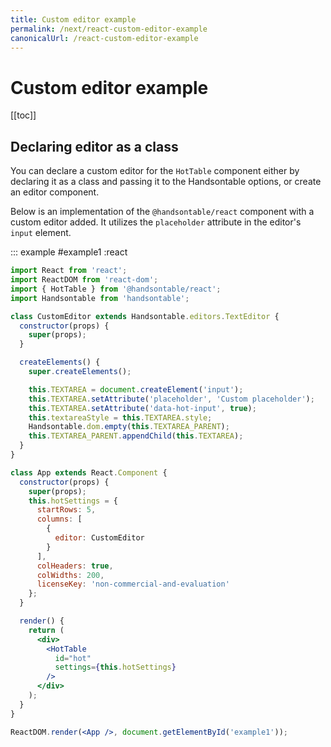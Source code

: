```yaml
---
title: Custom editor example
permalink: /next/react-custom-editor-example
canonicalUrl: /react-custom-editor-example
---
```


# Custom editor example

[[toc]]

## Declaring editor as a class

You can declare a custom editor for the `HotTable` component either by declaring it as a class and passing it to the Handsontable options, or create an editor component.

Below is an implementation of the `@handsontable/react` component with a custom editor added. It utilizes the `placeholder` attribute in the editor's `input` element.

::: example #example1 :react
```jsx
import React from 'react';
import ReactDOM from 'react-dom';
import { HotTable } from '@handsontable/react';
import Handsontable from 'handsontable';

class CustomEditor extends Handsontable.editors.TextEditor {
  constructor(props) {
    super(props);
  }

  createElements() {
    super.createElements();

    this.TEXTAREA = document.createElement('input');
    this.TEXTAREA.setAttribute('placeholder', 'Custom placeholder');
    this.TEXTAREA.setAttribute('data-hot-input', true);
    this.textareaStyle = this.TEXTAREA.style;
    Handsontable.dom.empty(this.TEXTAREA_PARENT);
    this.TEXTAREA_PARENT.appendChild(this.TEXTAREA);
  }
}

class App extends React.Component {
  constructor(props) {
    super(props);
    this.hotSettings = {
      startRows: 5,
      columns: [
        {
          editor: CustomEditor
        }
      ],
      colHeaders: true,
      colWidths: 200,
      licenseKey: 'non-commercial-and-evaluation'
    };
  }

  render() {
    return (
      <div>
        <HotTable
          id="hot"
          settings={this.hotSettings}
        />
      </div>
    );
  }
}

ReactDOM.render(<App />, document.getElementById('example1'));
```
